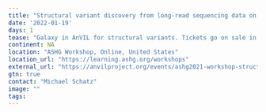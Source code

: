 ```yaml
---
title: "Structural variant discovery from long-read sequencing data on the cloud with Galaxy in Terra"
date: '2022-01-19'
days: 1
tease: "Galaxy in AnVIL for structural variants. Tickets go on sale in December."
continent: NA
location: "ASHG Workshop, Online, United States"
location_url: "https://learning.ashg.org/workshops"
external_url: "https://anvilproject.org/events/ashg2021-workshop-structural-variant-discovery-with-galaxy"
gtn: true
contact: "Michael Schatz"
image: ""
tags: 
---
```

